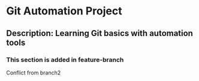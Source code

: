 # Git Automation Project
## Description: Learning Git basics with automation tools
### This section is added in feature-branch
Conflict from branch2
